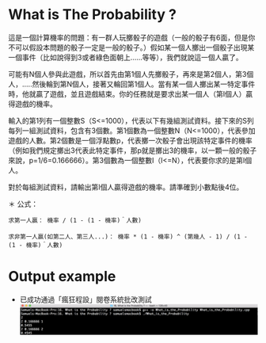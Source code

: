 # What is The Probability ?

這是一個計算機率的問題：有一群人玩擲骰子的遊戲（一般的骰子有6面，但是你不可以假設本問題的骰子一定是一般的骰子。）假如某一個人擲出一個骰子出現某一個事件（比如說得到3或者綠色面朝上......等等），我們就說這一個人贏了。

可能有N個人參與此遊戲，所以首先由第1個人先擲骰子，再來是第2個人，第3個人，.....然後輪到第N個人，接著又輪回第1個人。當有某一個人擲出某一特定事件時，他就贏了遊戲，並且遊戲結束。你的任務就是要求出某一個人（第I個人）贏得遊戲的機率。 

輸入的第1列有一個整數S（S<=1000），代表以下有幾組測試資料。接下來的S列每列一組測試資料，包含有3個數。第1個數為一個整數N（N<=1000），代表參加遊戲的人數。第2個數是一個浮點數p，代表擲一次骰子會出現該特定事件的機率（例如我們規定擲出3代表此特定事件，那p就是擲出3的機率，以一顆一般的骰子來說，p=1/6=0.166666）。第3個數為一個整數I（I<=N），代表要你求的是第I個人。 

對於每組測試資料，請輸出第I個人贏得遊戲的機率。請準確到小數點後4位。 

＊ 公式： 

    求第一人贏： 機率 / (1 - (1 - 機率)＾人數) 
    
    求非第一人贏(如第二人、第三人...)： 機率 * (1 - 機率) ^ (第幾人 - 1) / (1 - (1 - 機率)＾人數)

# Output example
* 已成功通過「瘋狂程設」閱卷系統批改測試 
![image](https://github.com/Samuelchi861008/CPE-WhatIsTheProbability_10056/blob/master/結果.png)
